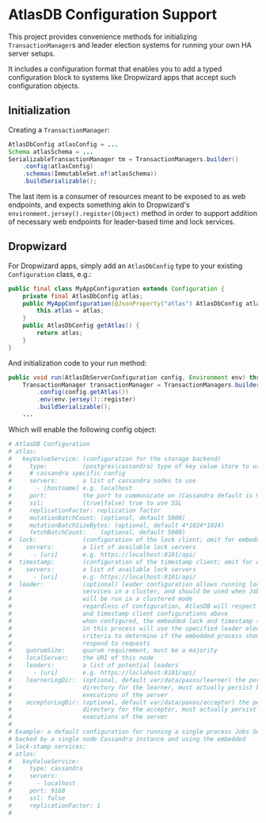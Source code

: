 AtlasDB Configuration Support
=============================
This project provides convenience methods for initializing `TransactionManager`s
and leader election systems for running your own HA server setups.

It includes a configuration format that enables you to add a typed configuration
block to systems like Dropwizard apps that accept such configuration objects.

Initialization
--------------
Creating a `TransactionManager`:

```java
AtlasDbConfig atlasConfig = ...
Schema atlasSchema = ...
SerializableTransactionManager tm = TransactionManagers.builder()
    .config(atlasConfig)
    .schemas(ImmutableSet.of(atlasSchema))
    .buildSerializable();
```

The last item is a consumer of resources meant to be exposed to as web
endpoints, and expects something akin to Dropwizard's
`environment.jersey().register(Object)` method in order to support addition
of necessary web endpoints for leader-based time and lock services.

Dropwizard
----------
For Dropwizard apps, simply add an `AtlasDbConfig` type to your existing
`Configuration` class, e.g.:

```java
public final class MyAppConfiguration extends Configuration {
    private final AtlasDbConfig atlas;
    public MyAppConfiguration(@JsonProperty("atlas") AtlasDbConfig atlas) {
        this.atlas = atlas;
    }
    public AtlasDbConfig getAtlas() {
        return atlas;
    }
}
```

And initialization code to your run method:

```java
public void run(AtlasDbServerConfiguration config, Environment env) throws Exception {
    TransactionManager transactionManager = TransactionManagers.builder()
        .config(config.getAtlas())
        .env(env.jersey()::register)
        .buildSerializable();
    ...
```

Which will enable the following config object:

```yaml
# AtlasDB Configuration
# atlas:
#   keyValueService: (configuration for the storage backend)
#     type:          (postgres|cassandra) type of key value store to use
#     # cassandra specific config
#     servers:       a list of cassandra nodes to use
#       - [hostname] e.g. localhost
#     port:          the port to communicate on (Cassandra default is 9160)
#     ssl:           (true|false) true to use SSL
#     replicationFactor: replication factor
#     mutationBatchCount: (optional, default 5000)
#     mutationBatchSizeBytes: (optional, default 4*1024*1024)
#     fetchBatchCount:    (optional, default 5000)
#  lock:             (configuration of the lock client; omit for embedded mode)
#    servers:        a list of available lock servers
#      - [uri]       e.g. https://localhost:8101/api/
#  timestamp:        (configuration of the timestamp client; omit for embedded mode)
#    servers:        a list of available lock servers
#      - [uri]       e.g. https://localhost:8101/api/
#  leader:           (optional) leader configuration allows running lock-stamp
#                    services in a cluster, and should be used when Jobs Service
#                    will be run in a clustered mode
#                    regardless of configuration, AtlasDB will respect the lock
#                    and timestamp client configurations above
#                    when configured, the embedded lock and timestamp servers
#                    in this process will use the specified leader election
#                    criteria to determine if the embedded process should
#                    respond to requests
#    quorumSize:     quorum requirement, must be a majority
#    localServer:    the URI of this node
#    leaders:        a list of potential leaders
#      - [uri]       e.g. https://loclahost:8101/api/
#    learnerLogDir:  (optional, default var/data/paxos/learner) the persistence
#                    directory for the learner, must actually persist between
#                    executions of the server
#    acceptorLogDir: (optional, default var/data/paxos/acceptor) the persistence
#                    directory for the acceptor, must actually persist between
#                    executions of the server
#
# Example: a default configuration for running a single process Jobs Service
# backed by a single node Cassandra instance and using the embedded
# lock-stamp services:
# atlas:
#   keyValueService:
#     type: cassandra
#     servers:
#       - localhost
#     port: 9160
#     ssl: false
#     replicationFactor: 1
#
```
